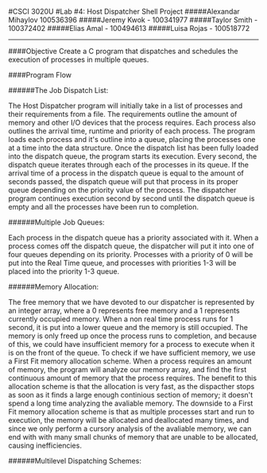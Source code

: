 #CSCI 3020U
#Lab #4: Host Dispatcher Shell Project
#####Alexandar Mihaylov 100536396
#####Jeremy Kwok - 100341977
#####Taylor Smith - 100372402
#####Elias Amal - 100494613
#####Luisa Rojas - 100518772

--------------------------------

####Objective
Create a C program that dispatches and schedules the execution of processes in multiple queues.

####Program Flow

######The Job Dispatch List:

The Host Dispatcher program will initially take in a list of processes and their requirements from a file. The requirements outline the amount of memory and other I/O devices that the process requires. Each process also outlines the arrival time, runtime and priority of each process. The program loads each process and it's outline into a queue, placing the processes one at a time into the data structure. Once the dispatch list has been fully loaded into the dispatch queue, the program starts its execution. Every second, the dispatch queue iterates through each of the processes in its queue. If the arrival time of a process in the dispatch queue is equal to the amount of seconds passed, the dispatch queue will put that process in its proper queue depending on the priority value of the process. The dispatcher program continues execution second by second until the dispatch queue is empty and all the processes have been run to completion. 

######Multiple Job Queues:

Each process in the dispatch queue has a priority associated with it. When a process comes off the dispatch queue, the dispatcher will put it into one of four queues depending on its priority. Processes with a priority of 0 will be put into the Real Time queue, and processes with priorities 1-3 will be placed into the priority 1-3 queue.

######Memory Allocation:

The free memory that we have devoted to our dispatcher is represented by an integer array, where a 0 represents free memory and a 1 represents currently occupied memory. When a non real time process runs for 1 second, it is put into a lower queue and the memory is still occupied. The memory is only freed up once the process runs to completion, and because of this, we could have insufficient memory for a process to execute when it is on the front of the queue. To check if we have sufficient memory, we use a First Fit memory allocation scheme. When a process requires an amount of memory, the program will analyze our memory array, and find the first continuous amount of memory that the process requires. The benefit to this allocation scheme is that the allocation is very fast, as the dispacther stops as soon as it finds a large enough continious section of memory; it doesn't spend a long time analyzing the avaliable memory. The downside to a First Fit memory allocation scheme is that as multiple processes start and run to execution, the memory will be allocated and deallocated many times, and since we only perform a cursory analysis of the avaliable memory, we can end with with many small chunks of memory that are unable to be allocated, causing inefficiencies.   

######Multilevel Dispatching Schemes: